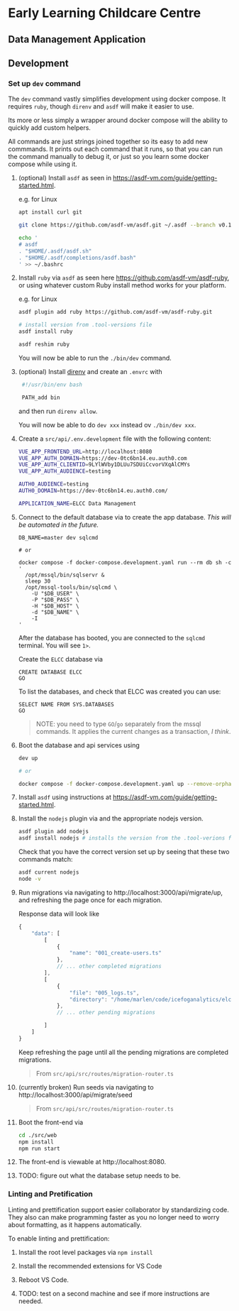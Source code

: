 # Early Learning Childcare Centre

## Data Management Application

## Development

### Set up `dev` command

The `dev` command vastly simplifies development using docker compose. It requires `ruby`, though `direnv` and `asdf` will make it easier to use.

Its more or less simply a wrapper around docker compose will the ability to quickly add custom helpers.

All commands are just strings joined together so its easy to add new commmands. It prints out each command that it runs, so that you can run the command manually to debug it, or just so you learn some docker compose while using it.

1. (optional) Install `asdf` as seen in https://asdf-vm.com/guide/getting-started.html.

   e.g. for Linux

   ```bash
   apt install curl git

   git clone https://github.com/asdf-vm/asdf.git ~/.asdf --branch v0.12.0

   echo '
   # asdf
   . "$HOME/.asdf/asdf.sh"
   . "$HOME/.asdf/completions/asdf.bash"
   ' >> ~/.bashrc
   ```

2. Install `ruby` via `asdf` as seen here https://github.com/asdf-vm/asdf-ruby, or using whatever custom Ruby install method works for your platform.

   e.g. for Linux

   ```bash
   asdf plugin add ruby https://github.com/asdf-vm/asdf-ruby.git

   # install version from .tool-versions file
   asdf install ruby

   asdf reshim ruby
   ```

   You will now be able to run the `./bin/dev` command.

3. (optional) Install [direnv](https://direnv.net/) and create an `.envrc` with

   ```bash
    #!/usr/bin/env bash

    PATH_add bin
   ```

   and then run `direnv allow`.

   You will now be able to do `dev xxx` instead ov `./bin/dev xxx`.

4. Create a `src/api/.env.development` file with the following content:

   ```bash
   VUE_APP_FRONTEND_URL=http://localhost:8080
   VUE_APP_AUTH_DOMAIN=https://dev-0tc6bn14.eu.auth0.com
   VUE_APP_AUTH_CLIENTID=9LYlWVby1DLUu7SDUiCcvorVXqAlCMYs
   VUE_APP_AUTH_AUDIENCE=testing

   AUTH0_AUDIENCE=testing
   AUTH0_DOMAIN=https://dev-0tc6bn14.eu.auth0.com/

   APPLICATION_NAME=ELCC Data Management
   ```

5. Connect to the default database via to create the app database. _This will be automated in the future._

   ```
   DB_NAME=master dev sqlcmd

   # or

   docker compose -f docker-compose.development.yaml run --rm db sh -c '
     /opt/mssql/bin/sqlservr &
     sleep 30
     /opt/mssql-tools/bin/sqlcmd \
       -U "$DB_USER" \
       -P "$DB_PASS" \
       -H "$DB_HOST" \
       -d "$DB_NAME" \
       -I
   '
   ```

   After the database has booted, you are connected to the `sqlcmd` terminal. You will see `1>`.

   Create the `ELCC` database via

   ```mssql
   CREATE DATABASE ELCC
   GO
   ```

   To list the databases, and check that ELCC was created you can use:

   ```msql
   SELECT NAME FROM SYS.DATABASES
   GO
   ```

   > NOTE: you need to type `GO`/`go` separately from the mssql commands. It applies the current changes as a transaction, _I think_.

6. Boot the database and api services using

   ```bash
   dev up

   # or

   docker compose -f docker-compose.development.yaml up --remove-orphans
   ```

7. Install `asdf` using instructions at https://asdf-vm.com/guide/getting-started.html.

8. Install the `nodejs` plugin via and the appropriate nodejs version.

   ```bash
   asdf plugin add nodejs
   asdf install nodejs # installs the version from the .tool-verions file
   ```

   Check that you have the correct version set up by seeing that these two commands match:

   ```bash
   asdf current nodejs
   node -v
   ```

9. Run migrations via navigating to http://localhost:3000/api/migrate/up, and refreshing the page once for each migration.

   Response data will look like

   ```js
   {
       "data": [
           [
               {
                   "name": "001_create-users.ts"
               },
               // ... other completed migrations
           ],
           [
               {
                   "file": "005_logs.ts",
                   "directory": "/home/marlen/code/icefoganalytics/elcc-data-management/src/api/src/data/migrations"
               },
               // ... other pending migrations

           ]
       ]
   }
   ```

   Keep refreshing the page until all the pending migrations are completed migrations.

   > From `src/api/src/routes/migration-router.ts`

10. (currently broken) Run seeds via navigating to http://localhost:3000/api/migrate/seed

    > From `src/api/src/routes/migration-router.ts`

11. Boot the front-end via

    ```bash
    cd ./src/web
    npm install
    npm run start
    ```

12. The front-end is viewable at http://localhost:8080.

13. TODO: figure out what the database setup needs to be.

### Linting and Pretification

Linting and prettification support easier collaborator by standardizing code.
They also can make programming faster as you no longer need to worry about formatting, as it happens automatically.

To enable linting and prettification:

1. Install the root level packages via `npm install`

2. Install the recommended extensions for VS Code

3. Reboot VS Code.

4. TODO: test on a second machine and see if more instructions are needed.

